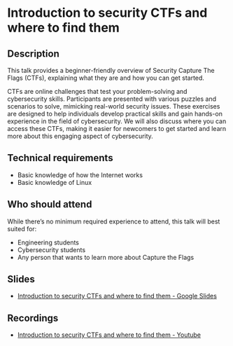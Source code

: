 # Introduction to security CTFs and where to find them

## Description

This talk provides a beginner-friendly overview of Security Capture The Flags (CTFs), explaining what they are and how you can get started.

CTFs are online challenges that test your problem-solving and cybersecurity skills. Participants are presented with various puzzles and scenarios to solve, mimicking real-world security issues. These exercises are designed to help individuals develop practical skills and gain hands-on experience in the field of cybersecurity. We will also discuss where you can access these CTFs, making it easier for newcomers to get started and learn more about this engaging aspect of cybersecurity.

## Technical requirements

- Basic knowledge of how the Internet works
- Basic knowledge of Linux

## Who should attend

While there’s no minimum required experience to attend, this talk will best suited for:

- Engineering students
- Cybersecurity students
- Any person that wants to learn more about Capture the Flags

## Slides

- [Introduction to security CTFs and where to find them - Google Slides](https://docs.google.com/presentation/d/1M25KapachefRvEje0JUPgcvI7t7nYf2btPyMlD25IA8/edit)

## Recordings

- [Introduction to security CTFs and where to find them - Youtube](https://www.youtube.com/watch?v=XSGpQReNW-c&t=4043s)
